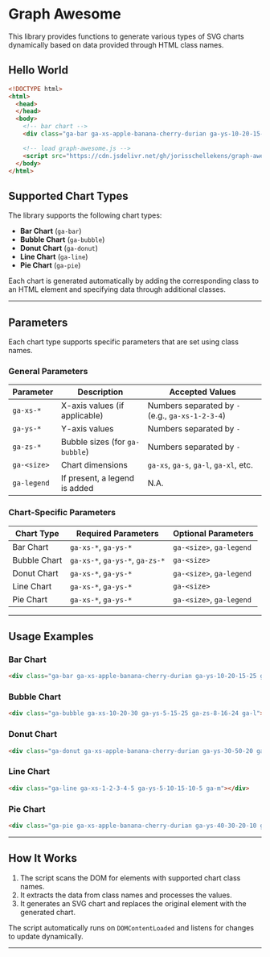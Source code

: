 # Graph Awesome

This library provides functions to generate various types of SVG charts dynamically based on data provided through HTML class names.

## Hello World

```html
<!DOCTYPE html>
<html>
  <head>
  </head>
  <body>
    <!-- bar chart -->
    <div class="ga-bar ga-xs-apple-banana-cherry-durian ga-ys-10-20-15-25 ga-s ga-legend"></div>

    <!-- load graph-awesome.js -->
    <script src="https://cdn.jsdelivr.net/gh/jorisschellekens/graph-awesome@main/graph_awesome.js"></script>
  </body>
</html>
```

## Supported Chart Types

The library supports the following chart types:

- **Bar Chart** (`ga-bar`)
- **Bubble Chart** (`ga-bubble`)
- **Donut Chart** (`ga-donut`)
- **Line Chart** (`ga-line`)
- **Pie Chart** (`ga-pie`)

Each chart is generated automatically by adding the corresponding class to an HTML element and specifying data through additional classes.

---

## Parameters

Each chart type supports specific parameters that are set using class names.

### General Parameters

| Parameter     | Description                      | Accepted Values                                  |
|---------------|----------------------------------|--------------------------------------------------|
| `ga-xs-*`     | X-axis values (if applicable)    | Numbers separated by `-` (e.g., `ga-xs-1-2-3-4`) |
| `ga-ys-*`     | Y-axis values                    | Numbers separated by `-`                         |
| `ga-zs-*`     | Bubble sizes (for `ga-bubble`)   | Numbers separated by `-`                         |
| `ga-<size>`   | Chart dimensions                 | `ga-xs`, `ga-s`, `ga-l`, `ga-xl`, etc.           |
| `ga-legend`   | If present, a legend is added    | N.A.                                             |

### Chart-Specific Parameters

| Chart Type   | Required Parameters             | Optional Parameters      |
|--------------|---------------------------------|--------------------------|
| Bar Chart    | `ga-xs-*`, `ga-ys-*`            | `ga-<size>`, `ga-legend` |
| Bubble Chart | `ga-xs-*`, `ga-ys-*`, `ga-zs-*` | `ga-<size>`              |
| Donut Chart  | `ga-xs-*`, `ga-ys-*`            | `ga-<size>`, `ga-legend` |
| Line Chart   | `ga-xs-*`, `ga-ys-*`            | `ga-<size>`              |
| Pie Chart    | `ga-xs-*`, `ga-ys-*`            | `ga-<size>`, `ga-legend` |

---

## Usage Examples

### Bar Chart
```html
<div class="ga-bar ga-xs-apple-banana-cherry-durian ga-ys-10-20-15-25 ga-s"></div>
```

### Bubble Chart
```html
<div class="ga-bubble ga-xs-10-20-30 ga-ys-5-15-25 ga-zs-8-16-24 ga-l"></div>
```

### Donut Chart
```html
<div class="ga-donut ga-xs-apple-banana-cherry-durian ga-ys-30-50-20 ga-m"></div>
```

### Line Chart
```html
<div class="ga-line ga-xs-1-2-3-4-5 ga-ys-5-10-15-10-5 ga-m"></div>
```

### Pie Chart
```html
<div class="ga-pie ga-xs-apple-banana-cherry-durian ga-ys-40-30-20-10 ga-l"></div>
```

---

## How It Works

1. The script scans the DOM for elements with supported chart class names.
2. It extracts the data from class names and processes the values.
3. It generates an SVG chart and replaces the original element with the generated chart.

The script automatically runs on `DOMContentLoaded` and listens for changes to update dynamically.

---

